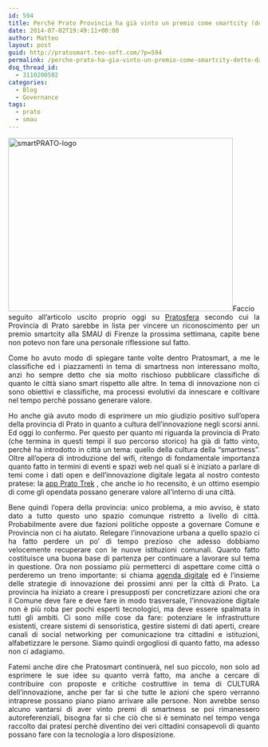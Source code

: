 ```yaml
---
id: 594
title: Perchè Prato Provincia ha già vinto un premio come smartcity (detto da un bischero come me)
date: 2014-07-02T19:49:11+00:00
author: Matteo
layout: post
guid: http://pratosmart.teo-soft.com/?p=594
permalink: /perche-prato-ha-gia-vinto-un-premio-come-smartcity-detto-da-un-bischero-come/
dsq_thread_id:
  - 3110200502
categories:
  - Blog
  - Governance
tags:
  - prato
  - smau
---
```

<p style="text-align: justify;">
  <a href="http://pratosmart.teo-soft.com/wp-content/uploads/2014/07/smartPRATO-logo.jpg"><img class="alignleft wp-image-595 size-full" src="http://pratosmart.teo-soft.com/wp-content/uploads/2014/07/smartPRATO-logo.jpg" alt="smartPRATO-logo" width="450" height="348" srcset="http://pratosmart.teo-soft.com/wp-content/uploads/2014/07/smartPRATO-logo-300x232.jpg 300w, http://pratosmart.teo-soft.com/wp-content/uploads/2014/07/smartPRATO-logo.jpg 450w" sizes="(max-width: 450px) 100vw, 450px" /></a>Faccio seguito all&#8217;articolo uscito proprio oggi su <a href="http://www.pratosfera.com/2014/07/02/prato-provincia-in-finale-per-premio-smart-city/" target="_blank">Pratosfera</a> secondo cui la Provincia di Prato sarebbe in lista per vincere un riconoscimento per un premio smartcity alla SMAU di Firenze la prossima settimana, capite bene non potevo non fare una personale riflessione sul fatto.
</p>

<p style="text-align: justify;">
  Come ho avuto modo di spiegare tante volte dentro Pratosmart, a me le classifiche ed i piazzamenti in tema di smartness non interessano molto, anzi ho sempre detto che sia molto rischioso pubblicare classifiche di quanto le città siano smart rispetto alle altre. In tema di innovazione non ci sono obiettivi e classifiche, ma processi evolutivi da innescare e coltivare nel tempo perchè possano generare valore.
</p>

<p style="text-align: justify;">
  Ho anche già avuto modo di esprimere un mio giudizio positivo sull&#8217;opera della provincia di Prato in quanto a cultura dell&#8217;innovazione negli scorsi anni. Ed oggi lo confermo. Per questo per quanto mi riguarda la provincia di Prato (che termina in questi tempi il suo percorso storico) ha già di fatto vinto, perchè ha introdotto in città un tema: quello della cultura della &#8220;smartness&#8221;. Oltre all&#8217;opera di introduzione del wifi, ritengo di fondamentale importanza quanto fatto in termini di eventi e spazi web nel quali si è iniziato a parlare di temi come i dati open e dell&#8217;innovazione digitale legata al nostro contesto pratese: la <a title="Come mai Prato-Trek è una app importante per Prato" href="http://pratosmart.teo-soft.com/come-mai-prato-trek-e-una-app-importante-per-prato/" target="_blank">app Prato Trek</a> , che anche io ho recensito, è un ottimo esempio di come gli opendata possano generare valore all&#8217;interno di una città.
</p>

<p style="text-align: justify;">
  Bene quindi l&#8217;opera della provincia: unico problema, a mio avviso, è stato dato a tutto questo uno spazio comunque ristretto a livello di città. Probabilmente avere due fazioni politiche opposte a governare Comune e Provincia non ci ha aiutato. Relegare l&#8217;innovazione urbana a quello spazio ci ha fatto perdere un po&#8217; di tempo prezioso che adesso dobbiamo velocemente recuperare con le nuove istituzioni comunali. Quanto fatto costituisce una buona base di partenza per continuare a lavorare sul tema in questione. Ora non possiamo più permetterci di aspettare come città o perderemo un treno importante: si chiama <a title="Alcune riflessioni sullo stato dell’agenda digitale fatte da un bischero come me" href="http://pratosmart.teo-soft.com/alcune-riflessioni-sullo-stato-dellagenda-digitale-fatte-da-un-bischero-come/" target="_blank">agenda digitale</a> ed è l&#8217;insieme delle strategie di innovazione dei prossimi anni per la città di Prato. La provincia ha iniziato a creare i presupposti per concretizzare azioni che ora il Comune deve fare e deve fare in modo trasversale, l&#8217;innovazione digitale non è più roba per pochi esperti tecnologici, ma deve essere spalmata in tutti gli ambiti. Ci sono mille cose da fare: potenziare le infrastrutture esistenti, creare sistemi di sensoristica, gestire sistemi di dati aperti, creare canali di social networking per comunicazione tra cittadini e istituzioni, alfabetizzare le persone. Siamo quindi orgogliosi di quanto fatto, ma adesso non ci adagiamo.
</p>

<p style="text-align: justify;">
  Fatemi anche dire che Pratosmart continuerà, nel suo piccolo, non solo ad esprimere le sue idee su quanto verrà fatto, ma anche a cercare di contribuire con proposte e critiche costruttive in tema di CULTURA dell&#8217;innovazione, anche per far sì che tutte le azioni che spero verranno intraprese possano piano piano arrivare alle persone. Non avrebbe senso alcuno vantarsi di aver vinto premi di smartness se poi rimanessero autoreferenziali, bisogna far sì che ciò che si è seminato nel tempo venga raccolto dai pratesi perchè diventino dei veri cittadini consapevoli di quanto possano fare con la tecnologia a loro disposizione.
</p>